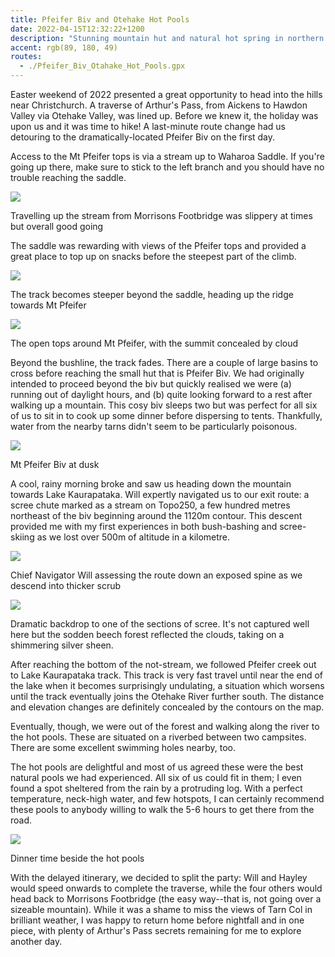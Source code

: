 ```yaml
---
title: Pfeifer Biv and Otehake Hot Pools
date: 2022-04-15T12:32:22+1200
description: "Stunning mountain hut and natural hot spring in northern Arthur's Pass"
accent: rgb(89, 180, 49)
routes:
  - ./Pfeifer_Biv_Otahake_Hot_Pools.gpx
---
```


Easter weekend of 2022 presented a great opportunity to head into the hills near Christchurch. A traverse of Arthur's Pass, from Aickens to Hawdon Valley via Otehake Valley, was lined up. Before we knew it, the holiday was upon us and it was time to hike! A last-minute route change had us detouring to the dramatically-located Pfeifer Biv on the first day.

Access to the Mt Pfeifer tops is via a stream up to Waharoa Saddle. If you're going up there, make sure to stick to the left branch and you should have no trouble reaching the saddle.

![][stream]

<figcaption>Travelling up the stream from Morrisons Footbridge was slippery at times but overall good going</figcaption>

The saddle was rewarding with views of the Pfeifer tops and provided a great place to top up on snacks before the steepest part of the climb.

![][spur]

<figcaption>The track becomes steeper beyond the saddle, heading up the ridge towards Mt Pfeifer</figcaption>

![][tussock]

<figcaption>The open tops around Mt Pfeifer, with the summit concealed by cloud</figcaption>

Beyond the bushline, the track fades. There are a couple of large basins to cross before reaching the small hut that is Pfeifer Biv. We had originally intended to proceed beyond the biv but quickly realised we were (a) running out of daylight hours, and (b) quite looking forward to a rest after walking up a mountain. This cosy biv sleeps two but was perfect for all six of us to sit in to cook up some dinner before dispersing to tents. Thankfully, water from the nearby tarns didn't seem to be particularly poisonous.

![][biv]

<figcaption>Mt Pfeifer Biv at dusk</figcaption>

A cool, rainy morning broke and saw us heading down the mountain towards Lake Kaurapataka. Will expertly navigated us to our exit route: a scree chute marked as a stream on Topo250, a few hundred metres northeast of the biv beginning around the 1120m contour. This descent provided me with my first experiences in both bush-bashing and scree-skiing as we lost over 500m of altitude in a kilometre.

![][spine]

<figcaption>Chief Navigator Will assessing the route down an exposed spine as we descend into thicker scrub</figcaption>

![][scree]

<figcaption>Dramatic backdrop to one of the sections of scree. It's not captured well here but the sodden beech forest reflected the clouds, taking on a shimmering silver sheen.</figcaption>

After reaching the bottom of the not-stream, we followed Pfeifer creek out to Lake Kaurapataka track. This track is very fast travel until near the end of the lake when it becomes surprisingly undulating, a situation which worsens until the track eventually joins the Otehake River further south. The distance and elevation changes are definitely concealed by the contours on the map.

Eventually, though, we were out of the forest and walking along the river to the hot pools. These are situated on a riverbed between two campsites. There are some excellent swimming holes nearby, too.

The hot pools are delightful and most of us agreed these were the best natural pools we had experienced. All six of us could fit in them; I even found a spot sheltered from the rain by a protruding log. With a perfect temperature, neck-high water, and few hotspots, I can certainly recommend these pools to anybody willing to walk the 5-6 hours to get there from the road.

![][pools]

<figcaption>Dinner time beside the hot pools</figcaption>

With the delayed itinerary, we decided to split the party: Will and Hayley would speed onwards to complete the traverse, while the four others would head back to Morrisons Footbridge (the easy way--that is, not going over a sizeable mountain). While it was a shame to miss the views of Tarn Col in brilliant weather, I was happy to return home before nightfall and in one piece, with plenty of Arthur's Pass secrets remaining for me to explore another day.

[stream]: ./DSC09522.jpg
[spur]: ./DSC09534.jpg
[tussock]: ./DSC09543.jpg
[biv]: ./DSC09555.jpg
[pools]: ./DSC09568.jpg
[spine]: ./PXL_20220415_204710461.MP.jpg
[scree]: ./PXL_20220415_213041011.jpg

